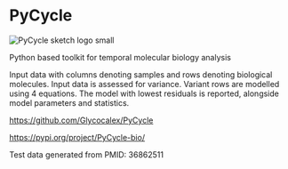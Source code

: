 # PyCycle

![PyCycle sketch logo small](https://github.com/user-attachments/assets/7f7156a6-0cab-45f7-bcdc-6f4d13f106df)

Python based toolkit for temporal molecular biology analysis

Input data with columns denoting samples and rows denoting biological molecules.
Input data is assessed for variance.
Variant rows are modelled using 4 equations. The model with lowest residuals is reported, alongside model parameters and statistics.

https://github.com/Glycocalex/PyCycle

https://pypi.org/project/PyCycle-bio/

Test data generated from PMID: 36862511
